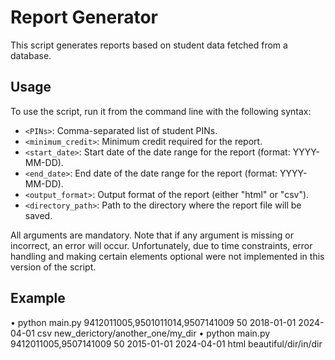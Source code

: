 # Report Generator
This script generates reports based on student data fetched from a database.

## Usage
To use the script, run it from the command line with the following syntax:

- `<PINs>`: Comma-separated list of student PINs.
- `<minimum_credit>`: Minimum credit required for the report.
- `<start_date>`: Start date of the date range for the report (format: YYYY-MM-DD).
- `<end_date>`: End date of the date range for the report (format: YYYY-MM-DD).
- `<output_format>`: Output format of the report (either "html" or "csv").
- `<directory_path>`: Path to the directory where the report file will be saved.

All arguments are mandatory. Note that if any argument is missing or incorrect, an error will occur. Unfortunately, due to time constraints, error handling and making certain elements optional were not implemented in this version of the script.

## Example
• python main.py 9412011005,9501011014,9507141009 50 2018-01-01 2024-04-01 csv new_derictory/another_one/my_dir
• python main.py 9412011005,9507141009 50 2015-01-01 2024-04-01 html beautiful/dir/in/dir

